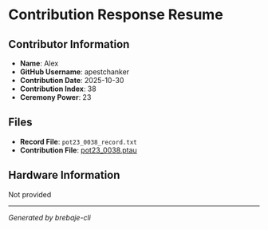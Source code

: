 # Contribution Response Resume

## Contributor Information
- **Name**: Alex
- **GitHub Username**: apestchanker
- **Contribution Date**: 2025-10-30
- **Contribution Index**: 38
- **Ceremony Power**: 23

## Files
- **Record File**: `pot23_0038_record.txt`
- **Contribution File**: [pot23_0038.ptau](https://cardano-trusted-setup-test.s3.us-east-2.amazonaws.com/Cardano-PPOT/pot23_0038.ptau)

## Hardware Information
Not provided

---
*Generated by brebaje-cli*
